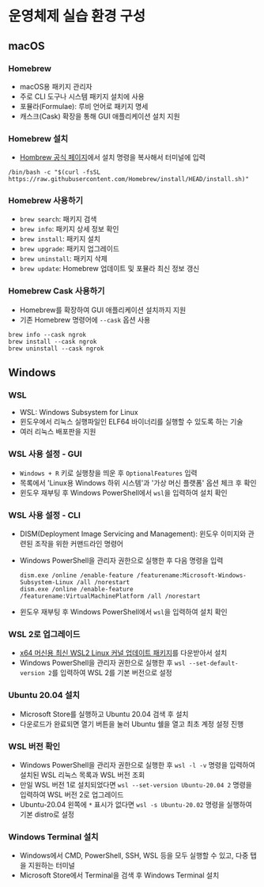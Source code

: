 # 운영체제 실습 환경 구성

## macOS

### Homebrew

* macOS용 패키지 관리자
* 주로 CLI 도구나 시스템 패키지 설치에 사용
* 포뮬라(Formulae): 루비 언어로 패키지 명세
* 캐스크(Cask) 확장을 통해 GUI 애플리케이션 설치 지원

### Homebrew 설치

* [Hombrew 공식 페이지](https://brew.sh/)에서 설치 명령을 복사해서 터미널에 입력

```shell
/bin/bash -c "$(curl -fsSL https://raw.githubusercontent.com/Homebrew/install/HEAD/install.sh)"
```

### Homebrew 사용하기

* `brew search`: 패키지 검색
* `brew info`: 패키지 상세 정보 확인
* `brew install`: 패키지 설치
* `brew upgrade`: 패키지 업그레이드
* `brew uninstall`: 패키지 삭제
* `brew update`: Homebrew 업데이트 및 포뮬라 최신 정보 갱신

### Homebrew Cask 사용하기

* Homebrew를 확장하여 GUI 애플리케이션 설치까지 지원
* 기존 Homebrew 명령어에 `--cask` 옵션 사용

```shell
brew info --cask ngrok
brew install --cask ngrok
brew uninstall --cask ngrok
```

## Windows

### WSL

* WSL: Windows Subsystem for Linux
* 윈도우에서 리눅스 실행파일인 ELF64 바이너리를 실행할 수 있도록 하는 기술
* 여러 리눅스 배포판을 지원

### WSL 사용 설정 - GUI

* `Windows + R` 키로 실행창을 띄운 후 `OptionalFeatures` 입력
* 목록에서 'Linux용 Windows 하위 시스템'과 '가상 머신 플랫폼' 옵션 체크 후 확인
* 윈도우 재부팅 후 Windows PowerShell에서 `wsl`을 입력하여 설치 확인

### WSL 사용 설정 - CLI

* DISM(Deployment Image Servicing and Management): 윈도우 이미지와 관련된 조작을 위한 커맨드라인 명령어
* Windows PowerShell을 관리자 권한으로 실행한 후 다음 명령을 입력

  ```shell
  dism.exe /online /enable-feature /featurename:Microsoft-Windows-Subsystem-Linux /all /norestart
  dism.exe /online /enable-feature /featurename:VirtualMachinePlatform /all /norestart
  ```

* 윈도우 재부팅 후 Windows PowerShell에서 `wsl`을 입력하여 설치 확인

### WSL 2로 업그레이드

* [x64 머신용 최신 WSL2 Linux 커널 업데이트 패키지](https://wslstorestorage.blob.core.windows.net/wslblob/wsl_update_x64.msi)를 다운받아서 설치
* Windows PowerShell을 관리자 권한으로 실행한 후  `wsl --set-default-version 2`를 입력하여 WSL 2를 기본 버전으로 설정

### Ubuntu 20.04 설치

* Microsoft Store를 실행하고 Ubuntu 20.04 검색 후 설치
* 다운로드가 완료되면 열기 버튼을 눌러 Ubuntu 쉘을 열고 최초 계정 설정 진행

### WSL 버전 확인

* Windows PowerShell을 관리자 권한으로 실행한 후 `wsl -l -v` 명령을 입력하여 설치된 WSL 리눅스 목록과 WSL 버전 조회
* 만일 WSL 버전 1로 설치되었다면 `wsl --set-version Ubuntu-20.04 2` 명령을 입력하여 WSL 버전 2로 업그레이드
* Ubuntu-20.04 왼쪽에 `*` 표시가 없다면 `wsl -s Ubuntu-20.02` 명령을 실행하여 기본 distro로 설정

### Windows Terminal 설치

* Windows에서 CMD, PowerShell, SSH, WSL 등을 모두 실행할 수 있고, 다중 탭을 지원하는 터미널
* Microsoft Store에서 Terminal을 검색 후 Windows Terminal 설치

